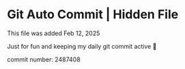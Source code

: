 # Git Auto Commit | Hidden File

This file was added Feb 12, 2025

Just for fun and keeping my daily git commit active 🤪

commit number: 2487408
